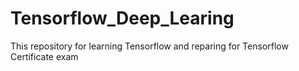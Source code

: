 # Tensorflow_Deep_Learing
This repository for learning Tensorflow and reparing for Tensorflow Certificate exam

